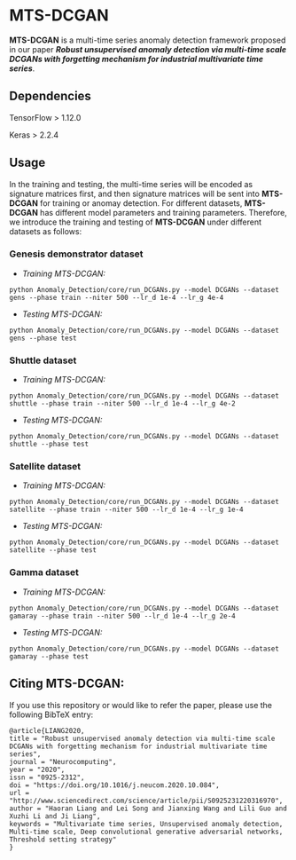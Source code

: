 # MTS-DCGAN

**MTS-DCGAN** is a multi-time series anomaly detection framework proposed in our paper ***Robust unsupervised anomaly detection via multi-time scale DCGANs with forgetting mechanism for industrial multivariate time series***.

## Dependencies

TensorFlow > 1.12.0

Keras > 2.2.4

## Usage

In the training and testing, the multi-time series will be encoded as signature matrices first, and then signature matrices will be sent into **MTS-DCGAN** for training or anomay detection. For different datasets, **MTS-DCGAN** has different model parameters and training parameters. Therefore, we introduce the training and testing of **MTS-DCGAN** under different datasets as follows:

### Genesis demonstrator dataset

- *Training MTS-DCGAN:*
```
python Anomaly_Detection/core/run_DCGANs.py --model DCGANs --dataset gens --phase train --niter 500 --lr_d 1e-4 --lr_g 4e-4
```

- *Testing MTS-DCGAN:*
```
python Anomaly_Detection/core/run_DCGANs.py --model DCGANs --dataset gens --phase test
```

### Shuttle dataset
- *Training MTS-DCGAN:*
```
python Anomaly_Detection/core/run_DCGANs.py --model DCGANs --dataset shuttle --phase train --niter 500 --lr_d 1e-4 --lr_g 4e-2
```

- *Testing MTS-DCGAN:*

```
python Anomaly_Detection/core/run_DCGANs.py --model DCGANs --dataset shuttle --phase test
```

### Satellite dataset
- *Training MTS-DCGAN:*
```
python Anomaly_Detection/core/run_DCGANs.py --model DCGANs --dataset satellite --phase train --niter 500 --lr_d 1e-4 --lr_g 1e-4
```

- *Testing MTS-DCGAN:*

```
python Anomaly_Detection/core/run_DCGANs.py --model DCGANs --dataset satellite --phase test
```

### Gamma dataset
- *Training MTS-DCGAN:*
```
python Anomaly_Detection/core/run_DCGANs.py --model DCGANs --dataset gamaray --phase train --niter 500 --lr_d 1e-4 --lr_g 2e-4
```

- *Testing MTS-DCGAN:*

```
python Anomaly_Detection/core/run_DCGANs.py --model DCGANs --dataset gamaray --phase test
```

## Citing MTS-DCGAN:

If you use this repository or would like to refer the paper, please use the following BibTeX entry:

```
@article{LIANG2020,
title = "Robust unsupervised anomaly detection via multi-time scale DCGANs with forgetting mechanism for industrial multivariate time series",
journal = "Neurocomputing",
year = "2020",
issn = "0925-2312",
doi = "https://doi.org/10.1016/j.neucom.2020.10.084",
url = "http://www.sciencedirect.com/science/article/pii/S0925231220316970",
author = "Haoran Liang and Lei Song and Jianxing Wang and Lili Guo and Xuzhi Li and Ji Liang",
keywords = "Multivariate time series, Unsupervised anomaly detection, Multi-time scale, Deep convolutional generative adversarial networks, Threshold setting strategy"
}
```
